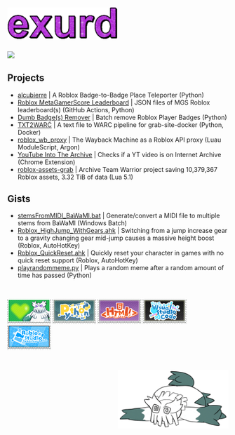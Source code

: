 # <img src="./gifs/exurd.gif" alt="exurd" style="width:50%; height:auto;"/>

<picture>
  <source
    srcset="https://github-readme-stats.vercel.app/api?username=exurd&show_icons=true&cache_seconds=86400&theme=github_dark&hide_border=true&bg_color=00000000&hide_title=true"
    media="(prefers-color-scheme: dark)"
  />
  <source
    srcset="https://github-readme-stats.vercel.app/api?username=exurd&show_icons=true&cache_seconds=86400&theme=default&hide_border=true&bg_color=00000000&hide_title=true"
    media="(prefers-color-scheme: light), (prefers-color-scheme: no-preference)"
  />
  <img src="https://github-readme-stats.vercel.app/api?username=exurd&show_icons=true&cache_seconds=86400&theme=default&hide_title=true" />
</picture>

## Projects
* [alcubierre](https://github.com/exurd/alcubierre) | A Roblox Badge-to-Badge Place Teleporter (Python)
* [Roblox MetaGamerScore Leaderboard](https://github.com/exurd/roblox_mgs_leaderboard) | JSON files of MGS Roblox leaderboard(s) (GitHub Actions, Python)
* [Dumb Badge(s) Remover](https://github.com/exurd/DBR) | Batch remove Roblox Player Badges (Python)
* [TXT2WARC](https://github.com/exurd/TXT2WARC) | A text file to WARC pipeline for grab-site-docker (Python, Docker)
* [roblox_wb_proxy](https://github.com/exurd/roblox_wb_proxy) | The Wayback Machine as a Roblox API proxy (Luau ModuleScript, Argon)
* [YouTube Into The Archive](https://github.com/exurd/YITA) | Checks if a YT video is on Internet Archive (Chrome Extension)
* [roblox-assets-grab](https://github.com/ArchiveTeam/roblox-assets-grab) | Archive Team Warrior project saving 10,379,367 Roblox assets, 3.32 TiB of data (Lua 5.1)

## Gists
* [stemsFromMIDI_BaWaMI.bat](https://gist.github.com/exurd/d986eb093388ec62b014b1145e0b9b4d) | Generate/convert a MIDI file to multiple stems from BaWaMI (Windows Batch)
* [Roblox_HighJump_WithGears.ahk](https://gist.github.com/exurd/55efbae38cb68d020c26e144078b0506) | Switching from a jump increase gear to a gravity changing gear mid-jump causes a massive height boost (Roblox, AutoHotKey)
* [Roblox_QuickReset.ahk](https://gist.github.com/exurd/ad6a0fbf222e4b2c8f2b09d1ab61c8fc) | Quickly reset your character in games with no quick reset support (Roblox, AutoHotKey)
* [playrandommeme.py](https://gist.github.com/exurd/c116ece33194980a25241e800749bc00) | Plays a random meme after a random amount of time has passed (Python)

<br>
<p align="left">
  <img id="stamp" src="./pics/abomasnow_by_marlenesstamps.png"/>
  <img id="stamp" src="./pics/pythonstamp.png"/>
  <img id="stamp" src="./pics/htmlstamp.png"/>
<!-- The following image was created by Manhkbrady and is licensed under CC-BY-NC-SA-4.0 (https://creativecommons.org/licenses/by-nc-sa/4.0) -->
  <img id="stamp" src="./pics/vscodestamp.png"/>
  <img id="stamp" src="./pics/robloxstudiostamp.png"/>
</p>

<br>

<!-- bottom area -->
<p align="right">
  <a href="https://therobogoose.tumblr.com/post/680748549996150784">
    <img src="./pics/abomasnow_dead.png" title="Credit to @therobogoose on Tumblr!" style="image-rendering:smooth; width:50%; height:auto;"/>
  </a>
</p>
